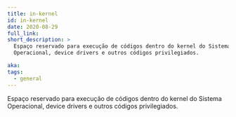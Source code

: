 ```yaml
---
title: in-kernel
id: in-kernel
date: 2020-08-29
full_link:
short_description: >
  Espaço reservado para execução de códigos dentro do kernel do Sistema
  Operacional, device drivers e outros códigos privilegiados.

aka:
tags:
  - general
---
```


Espaço reservado para execução de códigos dentro do kernel do Sistema
Operacional, device drivers e outros códigos privilegiados.

<!--more-->
